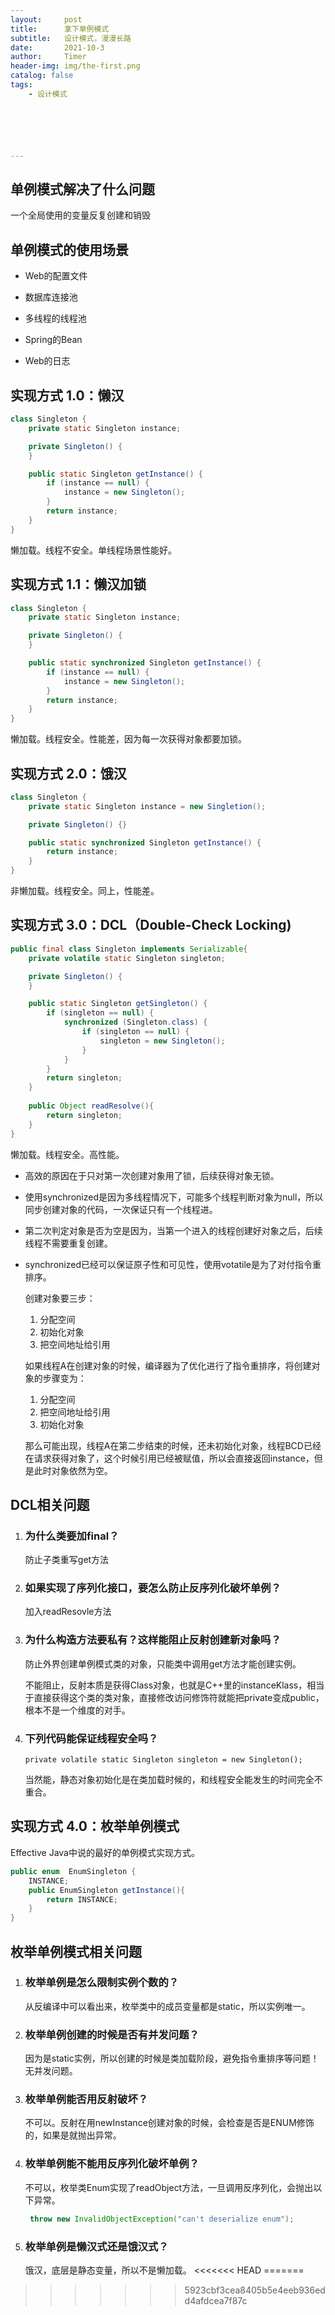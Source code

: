 ```yaml
---
layout:     post
title:      拿下单例模式
subtitle:   设计模式，漫漫长路
date:       2021-10-3
author:     Timer
header-img: img/the-first.png
catalog: false
tags:
    - 设计模式






---
```


## 单例模式解决了什么问题

一个全局使用的变量反复创建和销毁

## 单例模式的使用场景

- Web的配置文件

- 数据库连接池

- 多线程的线程池

- Spring的Bean

- Web的日志

## 实现方式 1.0：懒汉

```java
class Singleton {
    private static Singleton instance;

    private Singleton() {
    }

    public static Singleton getInstance() {
        if (instance == null) {
            instance = new Singleton();
        }
        return instance;
    }
}
```

懒加载。线程不安全。单线程场景性能好。



## 实现方式 1.1：懒汉加锁

```java
class Singleton {
    private static Singleton instance;

    private Singleton() {
    }

    public static synchronized Singleton getInstance() {
        if (instance == null) {
            instance = new Singleton();
        }
        return instance;
    }
}
```

懒加载。线程安全。性能差，因为每一次获得对象都要加锁。



## 实现方式 2.0：饿汉

```java
class Singleton {
    private static Singleton instance = new Singletion();

    private Singleton() {}

    public static synchronized Singleton getInstance() {
        return instance;
    }
}
```

非懒加载。线程安全。同上，性能差。



## 实现方式 3.0：DCL（Double-Check Locking)

```java
public final class Singleton implements Serializable{
    private volatile static Singleton singleton;

    private Singleton() {
    }

    public static Singleton getSingleton() {
        if (singleton == null) {
            synchronized (Singleton.class) {
                if (singleton == null) {
                    singleton = new Singleton();
                }
            }
        }
        return singleton;
    }
    
    public Object readResolve(){
        return singleton;
    }
}

```

懒加载。线程安全。高性能。

- 高效的原因在于只对第一次创建对象用了锁，后续获得对象无锁。

- 使用synchronized是因为多线程情况下，可能多个线程判断对象为null，所以同步创建对象的代码，一次保证只有一个线程进。

- 第二次判定对象是否为空是因为，当第一个进入的线程创建好对象之后，后续线程不需要重复创建。

- synchronized已经可以保证原子性和可见性，使用votatile是为了对付指令重排序。

  创建对象要三步：

  1. 分配空间
  2. 初始化对象
  3. 把空间地址给引用

  如果线程A在创建对象的时候，编译器为了优化进行了指令重排序，将创建对象的步骤变为：

  1. 分配空间
  2. 把空间地址给引用
  3. 初始化对象

  那么可能出现，线程A在第二步结束的时候，还未初始化对象，线程BCD已经在请求获得对象了，这个时候引用已经被赋值，所以会直接返回instance，但是此时对象依然为空。



## DCL相关问题

1. ### 为什么类要加final？

   防止子类重写get方法

2. ### 如果实现了序列化接口，要怎么防止反序列化破坏单例？

   加入readResovle方法

3. ### 为什么构造方法要私有？这样能阻止反射创建新对象吗？

   防止外界创建单例模式类的对象，只能类中调用get方法才能创建实例。

   不能阻止，反射本质是获得Class对象，也就是C++里的instanceKlass，相当于直接获得这个类的类对象，直接修改访问修饰符就能把private变成public，根本不是一个维度的对手。

4. ### 下列代码能保证线程安全吗？

   `private volatile static Singleton singleton = new Singleton();`

   当然能，静态对象初始化是在类加载时候的，和线程安全能发生的时间完全不重合。





## 实现方式 4.0：枚举单例模式

Effective Java中说的最好的单例模式实现方式。

```java
public enum  EnumSingleton {
    INSTANCE;
    public EnumSingleton getInstance(){
        return INSTANCE;
    }
}
```



## 枚举单例模式相关问题

1. ### 枚举单例是怎么限制实例个数的？

   从反编译中可以看出来，枚举类中的成员变量都是static，所以实例唯一。

2. ### 枚举单例创建的时候是否有并发问题？

   因为是static实例，所以创建的时候是类加载阶段，避免指令重排序等问题！无并发问题。

3. ### 枚举单例能否用反射破坏？

   不可以。反射在用newInstance创建对象的时候，会检查是否是ENUM修饰的，如果是就抛出异常。

4. ### 枚举单例能不能用反序列化破坏单例？


   不可以，枚举类Enum实现了readObject方法，一旦调用反序列化，会抛出以下异常。

   ```java
    throw new InvalidObjectException("can't deserialize enum");
   ```

5. ### 枚举单例是懒汉式还是饿汉式？

   饿汉，底层是静态变量，所以不是懒加载。
<<<<<<< HEAD
=======
   
>>>>>>> 5923cbf3cea8405b5e4eeb936edd4afdcea7f87c
